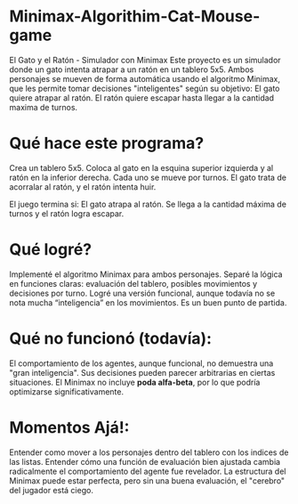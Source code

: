# Minimax-Algorithim-Cat-Mouse-game

El Gato y el Ratón - Simulador con Minimax
Este proyecto es un simulador donde un gato intenta atrapar a un ratón en un tablero 5x5. Ambos personajes se mueven de forma automática usando el algoritmo Minimax, que les permite tomar decisiones "inteligentes" según su objetivo:
El gato quiere atrapar al ratón.
El ratón quiere escapar hasta llegar a la cantidad maxima de turnos.

# Qué hace este programa?
Crea un tablero 5x5.
Coloca al gato en la esquina superior izquierda y al ratón en la inferior derecha.
Cada uno se mueve por turnos.
El gato trata de acorralar al ratón, y el ratón intenta huir.

El juego termina si:
El gato atrapa al ratón.
Se llega a la cantidad máxima de turnos y el ratón logra escapar.

# Qué logré?
Implementé el algoritmo Minimax para ambos personajes.
Separé la lógica en funciones claras: evaluación del tablero, posibles movimientos y decisiones por turno.
Logré una versión funcional, aunque todavía no se nota mucha “inteligencia” en los movimientos. Es un buen punto de partida.

# Qué no funcionó (todavía):
El comportamiento de los agentes, aunque funcional, no demuestra una "gran inteligencia". Sus decisiones pueden parecer arbitrarias en ciertas situaciones.
El Minimax no incluye **poda alfa-beta**, por lo que podría optimizarse significativamente.
  
# Momentos Ajá!:
Entender como mover a los personajes dentro del tablero con los indices de las listas.
Entender cómo una función de evaluación bien ajustada cambia radicalmente el comportamiento del agente fue revelador. La estructura del Minimax puede estar perfecta, pero sin una buena evaluación, el "cerebro" del jugador está ciego.

